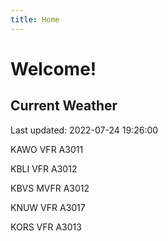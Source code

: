 ```yaml
---
title: Home
---
```

# Welcome!

## Current Weather

Last updated: 2022-07-24 19:26:00

KAWO VFR A3011

KBLI VFR A3012

KBVS MVFR A3012

KNUW VFR A3017

KORS VFR A3013


